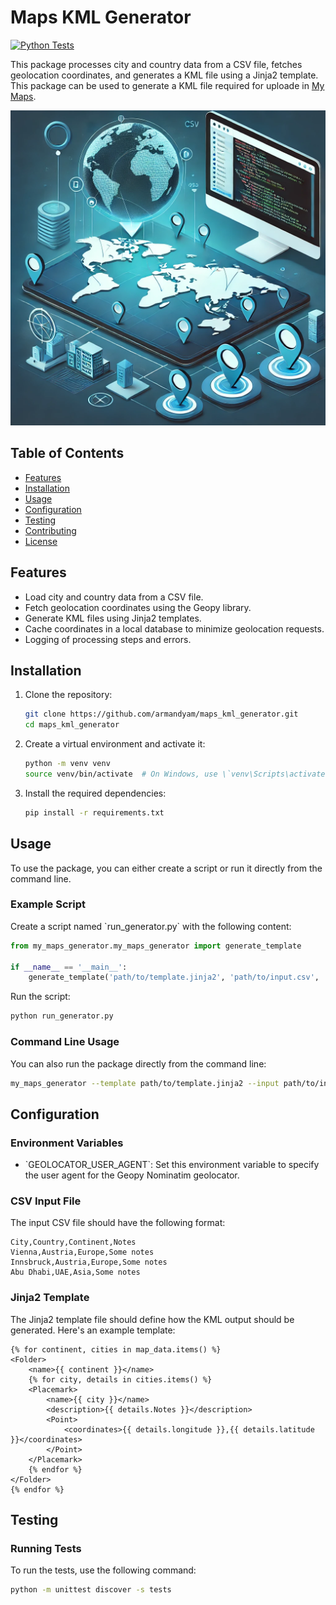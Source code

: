 
# Maps KML Generator

[![Python Tests](https://github.com/armandyam/maps_kml_generator/actions/workflows/python-tests.yml/badge.svg)](https://github.com/armandyam/maps_kml_generator/actions/workflows/python-tests.yml)

This package processes city and country data from a CSV file, fetches geolocation coordinates, and generates a KML file using a Jinja2 template. This package can be used to generate a KML file required for uploade in [My Maps](https://www.google.com/maps/). 


![City and Country Map Generator](image_readme.webp)

## Table of Contents

- [Features](#features)
- [Installation](#installation)
- [Usage](#usage)
- [Configuration](#configuration)
- [Testing](#testing)
- [Contributing](#contributing)
- [License](#license)

## Features

- Load city and country data from a CSV file.
- Fetch geolocation coordinates using the Geopy library.
- Generate KML files using Jinja2 templates.
- Cache coordinates in a local database to minimize geolocation requests.
- Logging of processing steps and errors.

## Installation

1. Clone the repository:

   ```bash
   git clone https://github.com/armandyam/maps_kml_generator.git
   cd maps_kml_generator
   ```

2. Create a virtual environment and activate it:

   ```bash
   python -m venv venv
   source venv/bin/activate  # On Windows, use \`venv\Scripts\activate\`
   ```

3. Install the required dependencies:

   ```bash
   pip install -r requirements.txt
   ```

## Usage

To use the package, you can either create a script or run it directly from the command line.

### Example Script

Create a script named \`run_generator.py\` with the following content:

```python
from my_maps_generator.my_maps_generator import generate_template

if __name__ == '__main__':
    generate_template('path/to/template.jinja2', 'path/to/input.csv', 'path/to/output.kml')
```

Run the script:

```bash
python run_generator.py
```

### Command Line Usage
You can also run the package directly from the command line:

```bash
my_maps_generator --template path/to/template.jinja2 --input path/to/input.csv --output path/to/output.kml
```

## Configuration

### Environment Variables

- \`GEOLOCATOR_USER_AGENT\`: Set this environment variable to specify the user agent for the Geopy Nominatim geolocator.

### CSV Input File

The input CSV file should have the following format:

```
City,Country,Continent,Notes
Vienna,Austria,Europe,Some notes
Innsbruck,Austria,Europe,Some notes
Abu Dhabi,UAE,Asia,Some notes
```

### Jinja2 Template

The Jinja2 template file should define how the KML output should be generated. Here's an example template:

```jinja2
{% for continent, cities in map_data.items() %}
<Folder>
    <name>{{ continent }}</name>
    {% for city, details in cities.items() %}
    <Placemark>
        <name>{{ city }}</name>
        <description>{{ details.Notes }}</description>
        <Point>
            <coordinates>{{ details.longitude }},{{ details.latitude }}</coordinates>
        </Point>
    </Placemark>
    {% endfor %}
</Folder>
{% endfor %}
```

## Testing

### Running Tests

To run the tests, use the following command:

```bash
python -m unittest discover -s tests
```

